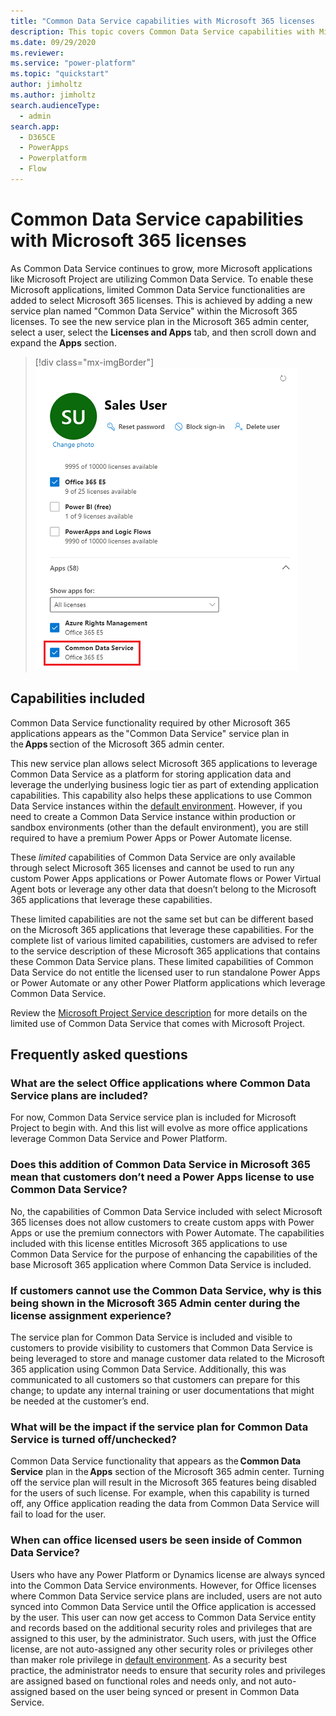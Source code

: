 ```yaml
---
title: "Common Data Service capabilities with Microsoft 365 licenses   | MicrosoftDocs"
description: This topic covers Common Data Service capabilities with Microsoft 365 licenses. 
ms.date: 09/29/2020
ms.reviewer: 
ms.service: "power-platform"
ms.topic: "quickstart"
author: jimholtz
ms.author: jimholtz
search.audienceType: 
  - admin
search.app:
  - D365CE
  - PowerApps
  - Powerplatform
  - Flow
---
```

# Common Data Service capabilities with Microsoft 365 licenses

As Common Data Service continues to grow, more Microsoft applications like Microsoft Project are utilizing Common Data Service. To enable these Microsoft applications, limited Common Data Service functionalities are added to select Microsoft 365 licenses. This is achieved by adding a new service plan named "Common Data Service" within the Microsoft 365 licenses.  To see the new service plan in the Microsoft 365 admin center, select a user, select the **Licenses and Apps** tab, and then scroll down and expand the **Apps** section. 

> [!div class="mx-imgBorder"] 
> ![Common Data Service license](./media/common-data-service-license.png "Common Data Service license")

## Capabilities included 

Common Data Service functionality required by other Microsoft 365 applications appears as the "Common Data Service" service plan in the **Apps** section of the Microsoft 365 admin center.  

This new service plan allows select Microsoft 365 applications to leverage Common Data Service as a platform for storing application data and leverage the underlying business logic tier as part of extending application capabilities. This capability also helps these applications to use Common Data Service instances within the [default environment](environments-overview.md#the-default-environment). However, if you need to create a Common Data Service instance within production or sandbox environments (other than the default environment), you are still required to have a premium Power Apps or Power Automate license. 

These *limited* capabilities of Common Data Service are only available through select  Microsoft 365 licenses  and cannot be used to run any custom Power Apps applications or Power Automate flows or Power Virtual Agent bots or leverage any other data that doesn’t belong to the Microsoft 365 applications that leverage these capabilities. 

These limited capabilities are not the same set but can be different based on the Microsoft 365 applications that leverage these capabilities. For the complete list of various limited capabilities, customers are advised to refer to the service description of these Microsoft 365 applications that contains these Common Data Service plans. These limited capabilities of Common Data Service do not entitle the licensed user to run standalone Power Apps or Power Automate or any other Power Platform applications which leverage Common Data Service. 

Review the [Microsoft Project Service description](https://docs.microsoft.com/office365/servicedescriptions/project-online-service-description/project-online-service-description) for more details on the limited use of Common Data Service that comes with Microsoft Project. 

## Frequently asked questions

### What are the select Office applications where Common Data Service plans are included?  
For now, Common Data Service service plan is included for Microsoft Project to begin with. And this list will evolve as more office applications leverage Common Data Service and Power Platform. 

### Does this addition of Common Data Service in Microsoft 365 mean that customers don’t need a Power Apps license to use Common Data Service?  

No, the capabilities of Common Data Service included with select Microsoft 365 licenses does not allow customers to create custom apps with Power Apps or use the premium connectors with Power Automate. The capabilities included with this license entitles Microsoft 365 applications to use Common Data Service for the purpose of enhancing the capabilities of the base Microsoft 365 application where Common Data Service is included.

### If customers cannot use the Common Data Service, why is this being shown in the Microsoft 365 Admin center during the license assignment experience?  

The service plan for Common Data Service is included and visible to customers to provide visibility to customers that Common Data Service is being leveraged to store and manage customer data related to the Microsoft 365 application using Common Data Service. Additionally, this was communicated to all customers so that customers can prepare for this change; to update any internal training or user documentations that might be needed at the customer’s end.  

### What will be the impact if the service plan for Common Data Service is turned off/unchecked?  

Common Data Service functionality that appears as the **Common Data Service** plan in the **Apps** section of the Microsoft 365 admin center. Turning off the service plan will result in the Microsoft 365 features being disabled for the users of such license. For example, when this capability is turned off, any Office application reading the data from Common Data Service will fail to load for the user.  

### When can office licensed users be seen inside of Common Data Service?   

Users who have any Power Platform or Dynamics license are always synced into the Common Data Service environments. However, for Office licenses where Common Data Service service plans are included, users are not auto synced into Common Data Service until the Office application is accessed by the user. This user can now get access to Common Data Service entity and records based on the additional security roles and privileges that are assigned to this user, by the administrator. Such users, with just the Office license, are not auto-assigned any other security roles or privileges other than maker role privilege in [default environment](environments-overview.md#the-default-environment).  As a security best practice,  the administrator needs to ensure that security roles and privileges are assigned based on functional roles and needs only, and not auto-assigned based on the user being synced or present in Common Data Service.  